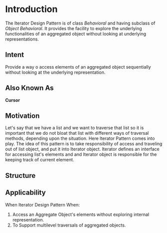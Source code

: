 # Introduction
The Iterator Design Pattern is of class *Behavioral* and having subclass of *Object Behavioral*. It provides the facility to explore the underlying functionalities of an aggregated object without looking at underlying representations.

## Intent
Provide a way o access elements of an aggregated object sequentially without looking at the underlying representation.

## Also Known As
**Cursor**

## Motivation
Let's say that we have a list and we want to traverse that list so it is important that we do not bloat that list with different ways of traversal methods, depending upon the situation.
Here Iterator Pattern comes into play. The idea of this pattern is to take responsibility of access and traveling out of list object, and put it into Iterator object.
Iterator defines an interface for accessing list's elements and and Iterator object is responsible for the keeping track of current element.

## Structure

## Applicability
When Iterator Design Pattern When:
1. Access an Aggregate Object's elements without exploring internal representation.
2. To Support multilevel traversals of aggregated objects.